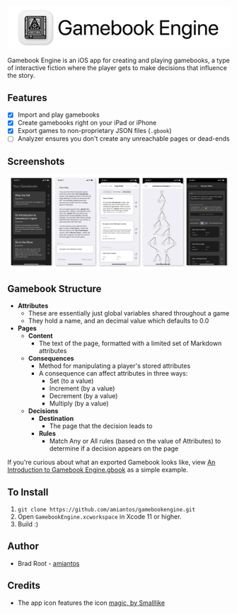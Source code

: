 ![Gamebook Engine](/images/github-title.png?raw=true)

Gamebook Engine is an iOS app for creating and playing gamebooks, a type of interactive fiction where the player gets to make decisions that influence the story.

## Features

* [x] Import and play gamebooks
* [x] Create gamebooks right on your iPad or iPhone
* [x] Export games to non-proprietary JSON files (`.gbook`)
* [ ] Analyzer ensures you don't create any unreachable pages or dead-ends

## Screenshots

![Gamebook Engine Screenshots](/images/github-screenshots.jpg?raw=true)

## Gamebook Structure

* **Attributes**
  * These are essentially just global variables shared throughout a game
  * They hold a name, and an decimal value which defaults to 0.0
* **Pages**
  * **Content**
    * The text of the page, formatted with a limited set of Markdown attributes
  * **Consequences**
    * Method for manipulating a player's stored attributes
    * A consequence can affect attributes in three ways:
      * Set (to a value)
      * Increment (by a value)
      * Decrement (by a value)
      * Multiply (by a value)
  * **Decisions**
    * **Destination**
      * The page that the decision leads to
    * **Rules**
      * Match Any or All rules (based on the value of Attributes) to determine if a decision appears on the page

If you're curious about what an exported Gamebook looks like, view [An Introduction to Gamebook Engine.gbook](https://github.com/amiantos/gamebookengine/blob/master/GamebookEngine/Built-in%20Gamebooks/An%20Introduction%20to%20Gamebook%20Engine.gbook) as a simple example.

## To Install

1. `git clone https://github.com/amiantos/gamebookengine.git`
2. Open `GamebookEngine.xcworkspace` in Xcode 11 or higher.
3. Build :)

## Author

* Brad Root - [amiantos](https://github.com/amiantos)

## Credits

* The app icon features the icon [magic, by Smalllike](https://thenounproject.com/icon/2721149/)
